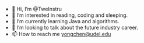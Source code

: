 - 👋 Hi, I’m @TweInstru
- 👀 I’m interested in reading, coding and sleeping.
- 🌱 I’m currently learning Java and algorithms.
- 💞️ I’m looking to talk about the future industry career.
- 📫 How to reach me yongchen@udel.edu

<!---
TweInstru/TweInstru is a ✨ special ✨ repository because its `README.md` (this file) appears on your GitHub profile.
You can click the Preview link to take a look at your changes.
--->
